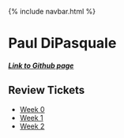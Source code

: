 {% include navbar.html %}

# Paul DiPasquale
##### [Link to Github page](https://paul-d6.github.io/RepoTri3/)

## Review Tickets
- [Week 0](https://github.com/Paul-D6/RepoTri3/issues/1)
- [Week 1](https://github.com/Paul-D6/RepoTri3/issues/4)
- [Week 2](https://github.com/Paul-D6/RepoTri3/issues/6)




